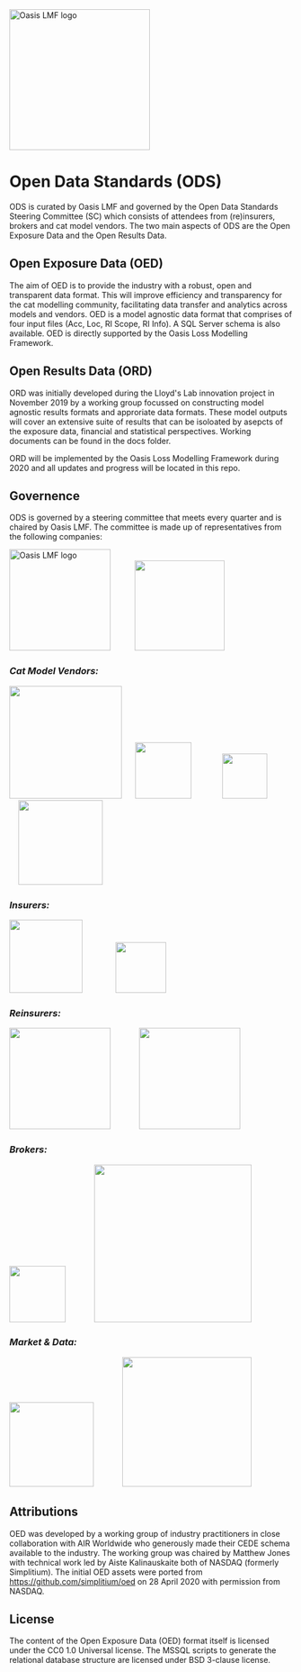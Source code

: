 <img src="https://oasislmf.org/packages/oasis_theme_package/themes/oasis_theme/assets/src/oasis-lmf-colour.png" alt="Oasis LMF logo" width="250"/>

# Open Data Standards (ODS)
ODS is curated by Oasis LMF and governed by the Open Data Standards Steering Committee (SC) which consists of attendees from (re)insurers, brokers and cat model vendors. 
The two main aspects of ODS are the Open Exposure Data and the Open Results Data. 

## Open Exposure Data (OED)
    
The aim of OED is to provide the industry with a robust, open and transparent data format. 
This will improve efficiency and transparency for the cat modelling community, facilitating data transfer and analytics across models and vendors.
OED is a model agnostic data format that comprises of four input files (Acc, Loc, RI Scope, RI Info).
A SQL Server schema is also available.
OED is directly supported by the Oasis Loss Modelling Framework.

## Open Results Data (ORD)

ORD was initially developed during the Lloyd's Lab innovation project in November 2019 by a working group focussed on constructing model agnostic results formats and approriate data formats. 
These model outputs will cover an extensive suite of results that can be isoloated by asepcts of the exposure data, financial and statistical perspectives. Working documents can be found in the docs folder.

ORD will be implemented by the Oasis Loss Modelling Framework during 2020 and all updates and progress will be located in this repo. 

## Governence

ODS is governed by a steering committee that meets every quarter and is chaired by Oasis LMF. The committee is made up of representatives from the following companies:

<img src="https://oasislmf.org/packages/oasis_theme_package/themes/oasis_theme/assets/src/oasis-lmf-colour.png" alt="Oasis LMF logo" width="180"/> &nbsp; &nbsp; &nbsp; &nbsp; &nbsp; <img src="https://github.com/MattDonovan82/OpenDataStandards/blob/feature/doc_upgrade/images/NASDAQ_logo.png" width ="160" />


### *Cat Model Vendors:*

<img src="https://github.com/MattDonovan82/OpenDataStandards/blob/feature/doc_upgrade/images/corelogic_logo.png" width ="200"/>&nbsp; &nbsp; &nbsp; <img src="https://github.com/MattDonovan82/OpenDataStandards/blob/feature/doc_upgrade/images/AIR_Worldwide's_logo.jpeg" width ="100"/>&nbsp; &nbsp; &nbsp; &nbsp; &nbsp; &nbsp; &nbsp; <img src="https://github.com/MattDonovan82/OpenDataStandards/blob/feature/doc_upgrade/images/JBA_logo.jpeg" width ="80"/> &nbsp; &nbsp; &nbsp; &nbsp; &nbsp; &nbsp; &nbsp; <img src="https://github.com/MattDonovan82/OpenDataStandards/blob/feature/doc_upgrade/images/IF_Logo.png" width ="150"/>


### *Insurers:*

<img src="https://github.com/MattDonovan82/OpenDataStandards/blob/feature/doc_upgrade/images/zurich_logo.png" width ="130"/>    &nbsp; &nbsp; &nbsp; &nbsp; &nbsp; &nbsp; &nbsp; <img src="https://github.com/MattDonovan82/OpenDataStandards/blob/feature/doc_upgrade/images/ascot_logo.png" width ="90"/>


### *Reinsurers:*

<img src="https://github.com/MattDonovan82/OpenDataStandards/blob/feature/doc_upgrade/images/renre_logo.png" width ="180"/> &nbsp; &nbsp; &nbsp; &nbsp; &nbsp; &nbsp; <img src="https://github.com/MattDonovan82/OpenDataStandards/blob/feature/doc_upgrade/images/SwissRe_logo.jpg" width ="180"/>


### *Brokers:*

<img src="https://github.com/MattDonovan82/OpenDataStandards/blob/feature/doc_upgrade/images/bms_logo.jpeg" width ="100"/> &nbsp; &nbsp; &nbsp; &nbsp; &nbsp; &nbsp; <img src="https://github.com/MattDonovan82/OpenDataStandards/blob/feature/doc_upgrade/images/GuyCarp_logo.png" width ="280"/>


### *Market & Data:*
 
<img src="https://github.com/MattDonovan82/OpenDataStandards/blob/feature/doc_upgrade/images/Lloyds_logo.png" width="150"/>
&nbsp; &nbsp; &nbsp; &nbsp; &nbsp; &nbsp; <img
src="https://github.com/MattDonovan82/OpenDataStandards/blob/feature/doc_upgrade/images/perils_ag_logo.png" width="230"/>


## Attributions
OED was developed by a working group of industry practitioners in close collaboration with AIR Worldwide who generously made their CEDE schema available to the industry. 
The working group was chaired by Matthew Jones with technical work led by Aiste Kalinauskaite both of NASDAQ (formerly Simplitium). 
The initial OED assets were ported from https://github.com/simplitium/oed on 28 April 2020 with permission from NASDAQ.

## License
The content of the Open Exposure Data (OED) format itself is licensed under the CC0 1.0 Universal license.
The MSSQL scripts to generate the relational database structure are licensed under BSD 3-clause license.

